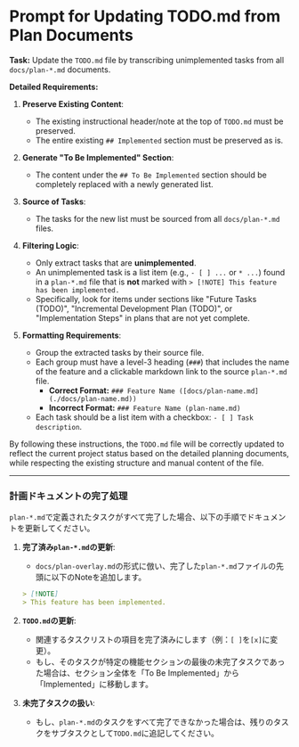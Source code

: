 # Prompt for Updating TODO.md from Plan Documents

**Task:** Update the `TODO.md` file by transcribing unimplemented tasks from all `docs/plan-*.md` documents.

**Detailed Requirements:**

1.  **Preserve Existing Content**:
    *   The existing instructional header/note at the top of `TODO.md` must be preserved.
    *   The entire existing `## Implemented` section must be preserved as is.

2.  **Generate "To Be Implemented" Section**:
    *   The content under the `## To Be Implemented` section should be completely replaced with a newly generated list.

3.  **Source of Tasks**:
    *   The tasks for the new list must be sourced from all `docs/plan-*.md` files.

4.  **Filtering Logic**:
    *   Only extract tasks that are **unimplemented**.
    *   An unimplemented task is a list item (e.g., `- [ ] ...` or `* ...`) found in a `plan-*.md` file that is **not** marked with `> [!NOTE] This feature has been implemented.`
    *   Specifically, look for items under sections like "Future Tasks (TODO)", "Incremental Development Plan (TODO)", or "Implementation Steps" in plans that are not yet complete.

5.  **Formatting Requirements**:
    *   Group the extracted tasks by their source file.
    -   Each group must have a level-3 heading (`###`) that includes the name of the feature and a clickable markdown link to the source `plan-*.md` file.
        *   **Correct Format:** `### Feature Name ([docs/plan-name.md](./docs/plan-name.md))`
        *   **Incorrect Format:** `### Feature Name (plan-name.md)`
    -   Each task should be a list item with a checkbox: `- [ ] Task description`.

By following these instructions, the `TODO.md` file will be correctly updated to reflect the current project status based on the detailed planning documents, while respecting the existing structure and manual content of the file.

---

### 計画ドキュメントの完了処理

`plan-*.md`で定義されたタスクがすべて完了した場合、以下の手順でドキュメントを更新してください。

1.  **完了済み`plan-*.md`の更新**:
    *   `docs/plan-overlay.md`の形式に倣い、完了した`plan-*.md`ファイルの先頭に以下のNoteを追加します。

    ```markdown
    > [!NOTE]
    > This feature has been implemented.
    ```

2.  **`TODO.md`の更新**:
    *   関連するタスクリストの項目を完了済みにします（例：`[ ]`を`[x]`に変更）。
    *   もし、そのタスクが特定の機能セクションの最後の未完了タスクであった場合は、セクション全体を「To Be Implemented」から「Implemented」に移動します。

3.  **未完了タスクの扱い**:
    *   もし、`plan-*.md`のタスクをすべて完了できなかった場合は、残りのタスクをサブタスクとして`TODO.md`に追記してください。
